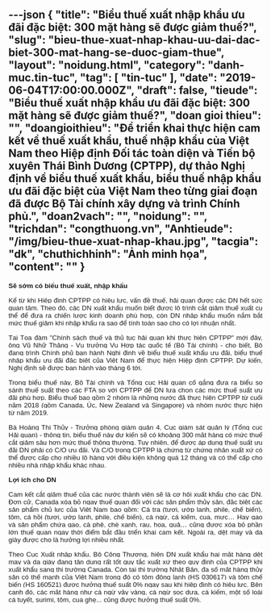 ---json
{
    "title": "Biểu thuế xuất nhập khẩu ưu đãi đặc biệt: 300 mặt hàng sẽ được giảm thuế?",
    "slug": "bieu-thue-xuat-nhap-khau-uu-dai-dac-biet-300-mat-hang-se-duoc-giam-thue",
    "layout": "noidung.html",
    "category": "danh-muc.tin-tuc",
    "tag": [
        "tin-tuc"
    ],
    "date": "2019-06-04T17:00:00.000Z",
    "draft": false,
    "tieude": "Biểu thuế xuất nhập khẩu ưu đãi đặc biệt: 300 mặt hàng sẽ được giảm thuế?",
    "doan gioi thieu": "",
    "doangioithieu": "Để triển khai thực hiện cam kết về thuế xuất khẩu, thuế nhập khẩu của Việt Nam theo Hiệp định Đối tác toàn diện và Tiến bộ xuyên Thái Bình Dương (CPTPP), dự thảo Nghị định về biểu thuế xuất khẩu, biểu thuế nhập khẩu ưu đãi đặc biệt của Việt Nam theo từng giai đoạn đã được Bộ Tài chính xây dựng và trình Chính phủ.",
    "doan2vach": "",
    "noidung": "",
    "trichdan": "congthuong.vn",
    "Anhtieude": "/img/bieu-thue-xuat-nhap-khau.jpg",
    "tacgia": "dk",
    "chuthichhinh": "Ảnh minh họa",
    "__content__": ""
}
---
<p style="text-align:justify"><span style="background-color:white"><strong><span style="font-size:10.0pt"><span style="font-family:&quot;Arial&quot;,sans-serif"><span style="color:#1b1b1b">Sẽ sớm c&oacute; biểu thuế xuất, nhập khẩu</span></span></span></strong></span></p>

<p style="text-align:justify"><span style="background-color:white"><span style="font-size:10.0pt"><span style="font-family:&quot;Arial&quot;,sans-serif"><span style="color:#1b1b1b">Kể từ khi Hiệp định CPTPP c&oacute; hiệu lực, vấn đề thuế, hải quan được c&aacute;c DN hết sức quan t&acirc;m. Theo đ&oacute;, c&aacute;c DN xuất khẩu muốn biết được lộ tr&igrave;nh cắt giảm thuế xuất cụ thể để đưa ra chiến lược kinh doanh ph&ugrave; hợp, c&ograve;n DN nhập khẩu muốn nắm bắt mức thuế giảm khi nhập khẩu ra sao để t&iacute;nh to&aacute;n sao cho c&oacute; lợi nhuận nhất.</span></span></span></span></p>

<p style="text-align:justify"><span style="background-color:white"><span style="font-size:10.0pt"><span style="font-family:&quot;Arial&quot;,sans-serif"><span style="color:#1b1b1b">Tại Tọa đ&agrave;m &quot;Ch&iacute;nh s&aacute;ch thuế v&agrave; thủ tục hải quan khi thực hiện CPTPP&quot; mới đ&acirc;y, &ocirc;ng Vũ Nhữ Thăng - Vụ trưởng Vụ Hợp t&aacute;c quốc tế (Bộ T&agrave;i ch&iacute;nh) - cho biết, Bộ đang tr&igrave;nh Ch&iacute;nh phủ ban h&agrave;nh Nghị định về biểu thuế xuất khẩu ưu đ&atilde;i, biểu thuế nhập khẩu ưu đ&atilde;i đặc biệt của Việt Nam để thực hiện Hiệp định CPTPP. Dự kiến, Nghị định sẽ được ban h&agrave;nh v&agrave;o th&aacute;ng 6 tới.</span></span></span></span></p>

<p style="text-align:justify"><span style="background-color:white"><span style="font-size:10.0pt"><span style="font-family:&quot;Arial&quot;,sans-serif"><span style="color:#1b1b1b">Trong biểu thuế n&agrave;y, Bộ T&agrave;i ch&iacute;nh v&agrave; Tổng cục Hải quan cố gắng đưa ra biểu so s&aacute;nh thuế suất theo c&aacute;c FTA so với CPTPP để DN lựa chọn c&aacute;c mức thuế suất ưu đ&atilde;i ph&ugrave; hợp. Biểu thuế bao gồm 2 nh&oacute;m l&agrave; những nước đ&atilde; thực hiện CPTPP từ cuối năm 2018 (gồm Canada, &Uacute;c, New Zealand v&agrave; Singapore) v&agrave; nh&oacute;m nước thực hiện từ năm 2019.</span></span></span></span></p>

<p style="text-align:justify"><span style="background-color:white"><span style="font-size:10.0pt"><span style="font-family:&quot;Arial&quot;,sans-serif"><span style="color:#1b1b1b">B&agrave; Ho&agrave;ng Thị Thủy - Trưởng ph&ograve;ng gi&aacute;m quản 4, Cục gi&aacute;m s&aacute;t quản l&yacute; (Tổng cục Hải quan) - th&ocirc;ng tin, biểu thuế n&agrave;y dự kiến sẽ c&oacute; khoảng 300 mặt h&agrave;ng c&oacute; mức thuế cắt giảm s&acirc;u hơn mức thuế th&ocirc;ng thường. Tuy nhi&ecirc;n, để được &aacute;p dụng thuế suất ưu đ&atilde;i DN phải c&oacute; C/O ưu đ&atilde;i. V&agrave; C/O trong CPTPP l&agrave; chứng từ chứng nhận xuất xứ c&oacute; thể được cấp cho nhiều l&ocirc; h&agrave;ng với điều kiện kh&ocirc;ng qu&aacute; 12 th&aacute;ng v&agrave; c&oacute; thể cấp cho nhiều nh&agrave; nhập khẩu kh&aacute;c nhau.</span></span></span></span></p>

<p style="text-align:justify"><span style="background-color:white"><strong><span style="font-size:10.0pt"><span style="font-family:&quot;Arial&quot;,sans-serif"><span style="color:#1b1b1b">Lợi &iacute;ch cho DN</span></span></span></strong></span></p>

<p style="text-align:justify"><span style="background-color:white"><span style="font-size:10.0pt"><span style="font-family:&quot;Arial&quot;,sans-serif"><span style="color:#1b1b1b">Cam kết cắt giảm thuế của c&aacute;c nước th&agrave;nh vi&ecirc;n sẽ l&agrave; cơ hội xuất khẩu cho c&aacute;c DN. Đơn cử, Canada x&oacute;a bỏ ngay thuế quan đối với c&aacute;c sản phẩm thủy sản, đặc biệt c&aacute;c sản phẩm chủ lực của Việt Nam bao gồm: C&aacute; tra (tươi, ướp lạnh, phile, chế biến), t&ocirc;m, c&aacute; hồi (tươi, ướp lạnh, phile, chế biến), c&aacute; ngừ, c&aacute; kiếm, cua, mực&hellip; Hay gạo v&agrave; sản phẩm chứa gạo, c&agrave; ph&ecirc;, ch&egrave; xanh, rau, hoa, quả&hellip; cũng được x&oacute;a bỏ phần lớn thuế quan ngay thời điểm bắt đầu triển khai cam kết. Ngo&agrave;i ra, dệt may v&agrave; da gi&agrave;y được cho l&agrave; hưởng lợi nhiều nhất.</span></span></span></span></p>

<p style="text-align:justify"><span style="background-color:white"><span style="font-size:10.0pt"><span style="font-family:&quot;Arial&quot;,sans-serif"><span style="color:#1b1b1b">Theo Cục Xuất nhập khẩu, Bộ C&ocirc;ng Thương, hiện DN xuất khẩu hai mặt h&agrave;ng dệt may v&agrave; da gi&agrave;y đang tận dụng rất tốt quy tắc xuất xứ theo quy định của CPTPP khi xuất khẩu sang thị trường Canada. C&ograve;n tại thị trường Nhật Bản, đa số mặt h&agrave;ng thủy sản c&oacute; thế mạnh của Việt Nam trong đ&oacute; c&oacute; t&ocirc;m đ&ocirc;ng lạnh (HS 030617) v&agrave; t&ocirc;m chế biến (HS 160521) được hưởng thuế suất 0% ngay sau khi hiệp định c&oacute; hiệu lực. B&ecirc;n cạnh đ&oacute;, c&aacute;c mặt h&agrave;ng như c&aacute; ngừ v&acirc;y v&agrave;ng, c&aacute; ngừ sọc dưa, c&aacute; kiếm, một số lo&agrave;i c&aacute; tuyết, surimi, t&ocirc;m, cua ghẹ... cũng được hưởng thuế suất 0%.</span></span></span></span></p>
